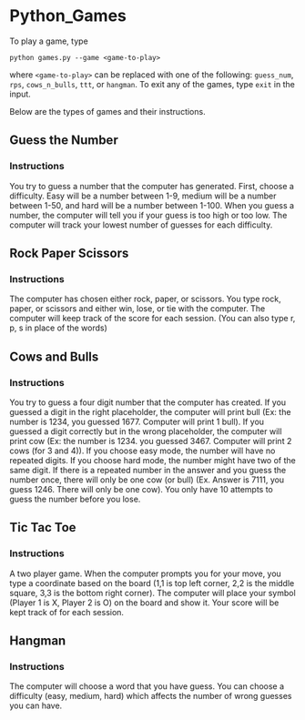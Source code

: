 # Python_Games

To play a game, type
```
python games.py --game <game-to-play>
``` 
where `<game-to-play>` can be replaced with one of the following: `guess_num`, `rps`, `cows_n_bulls`, `ttt`, or `hangman`.
To exit any of the games, type `exit` in the input.

Below are the types of games and their instructions.

## Guess the Number

### Instructions
You try to guess a number that the computer has generated. First, choose a difficulty. Easy will be a number between 1-9, medium will be a number between 1-50, and hard will be a number between 1-100. When you guess a number, the computer will tell you if your guess is too high or too low. The computer will track your lowest number of guesses for each difficulty.

## Rock Paper Scissors

### Instructions
The computer has chosen either rock, paper, or scissors. You type rock, paper, or scissors and either win, lose, or tie with the computer. The computer will keep track of the score for each session. (You can also type r, p, s in place of the words)

## Cows and Bulls

### Instructions
You try to guess a four digit number that the computer has created. If you guessed a digit in the right placeholder, the computer will print bull (Ex: the number is 1234, you guessed 1677. Computer will print 1 bull). If you guessed a digit correctly but in the wrong placeholder, the computer will print cow (Ex: the number is 1234. you guessed 3467. Computer will print 2 cows (for 3 and 4)). 
If you choose easy mode, the number will have no repeated digits. 
If you choose hard mode, the number might have two of the same digit. If there is a repeated number in the answer and you guess the number once, there will only be one cow (or bull) (Ex. Answer is 7111, you guess 1246. There will only be one cow).  You only have 10 attempts to guess the number before you lose.                      

## Tic Tac Toe

### Instructions
A two player game. When the computer prompts you for your move, you type a coordinate based on the board (1,1 is top left corner, 2,2 is the middle square, 3,3 is the bottom right corner). The computer will place your symbol (Player 1 is X, Player 2 is O) on the board and show it. Your score will be kept track of for each session.

## Hangman 

### Instructions
The computer will choose a word that you have guess. You can choose a difficulty (easy, medium, hard) which affects the number of wrong guesses you can have. 